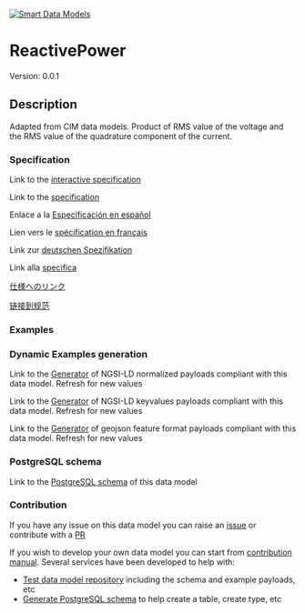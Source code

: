 [![Smart Data Models](https://smartdatamodels.org/wp-content/uploads/2022/01/SmartDataModels_logo.png "Logo")](https://smartdatamodels.org)
# ReactivePower
Version: 0.0.1

## Description 

Adapted from CIM data models. Product of RMS value of the voltage and the RMS value of the quadrature component of the current.
### Specification

Link to the [interactive specification](https://swagger.lab.fiware.org/?url=https://smart-data-models.github.io/dataModel.EnergyCIM/ReactivePower/swagger.yaml)

Link to the [specification](https://github.com/smart-data-models/dataModel.EnergyCIM/blob/master/ReactivePower/doc/spec.md)

Enlace a la [Especificación en español](https://github.com/smart-data-models/dataModel.EnergyCIM/blob/master/ReactivePower/doc/spec_ES.md)

Lien vers le [spécification en français](https://github.com/smart-data-models/dataModel.EnergyCIM/blob/master/ReactivePower/doc/spec_FR.md)

Link zur [deutschen Spezifikation](https://github.com/smart-data-models/dataModel.EnergyCIM/blob/master/ReactivePower/doc/spec_DE.md)

Link alla [specifica](https://github.com/smart-data-models/dataModel.EnergyCIM/blob/master/ReactivePower/doc/spec_IT.md)

[仕様へのリンク](https://github.com/smart-data-models/dataModel.EnergyCIM/blob/master/ReactivePower/doc/spec_JA.md)

[链接到规范](https://github.com/smart-data-models/dataModel.EnergyCIM/blob/master/ReactivePower/doc/spec_ZH.md)
### Examples
### Dynamic Examples generation

Link to the [Generator](https://smartdatamodels.org/extra/ngsi-ld_generator.php?schemaUrl=https://raw.githubusercontent.com/smart-data-models/dataModel.EnergyCIM/master/ReactivePower/schema.json&email=info@smartdatamodels.org) of NGSI-LD normalized payloads compliant with this data model. Refresh for new values

Link to the [Generator](https://smartdatamodels.org/extra/ngsi-ld_generator_keyvalues.php?schemaUrl=https://raw.githubusercontent.com/smart-data-models/dataModel.EnergyCIM/master/ReactivePower/schema.json&email=info@smartdatamodels.org) of NGSI-LD keyvalues payloads compliant with this data model. Refresh for new values

Link to the [Generator](https://smartdatamodels.org/extra/geojson_features_generator.php?schemaUrl=https://raw.githubusercontent.com/smart-data-models/dataModel.EnergyCIM/master/ReactivePower/schema.json&email=info@smartdatamodels.org) of geojson feature format payloads compliant with this data model. Refresh for new values
### PostgreSQL schema

Link to the [PostgreSQL schema](https://github.com/smart-data-models/dataModel.EnergyCIM/blob/master/ReactivePower/schema.sql) of this data model
### Contribution

 If you have any issue on this data model you can raise an [issue](https://github.com/smart-data-models/dataModel.EnergyCIM/issues)  or contribute with a [PR](https://github.com/smart-data-models/dataModel.EnergyCIM/pulls)

 If you wish to develop your own data model you can start from [contribution manual](https://bit.ly/contribution_manual). Several services have been developed to help with: 
 - [Test data model repository](https://smartdatamodels.org/index.php/data-models-contribution-api/) including the schema and example payloads, etc
 - [Generate PostgreSQL schema](https://smartdatamodels.org/index.php/sql-service/) to help create a table, create type, etc